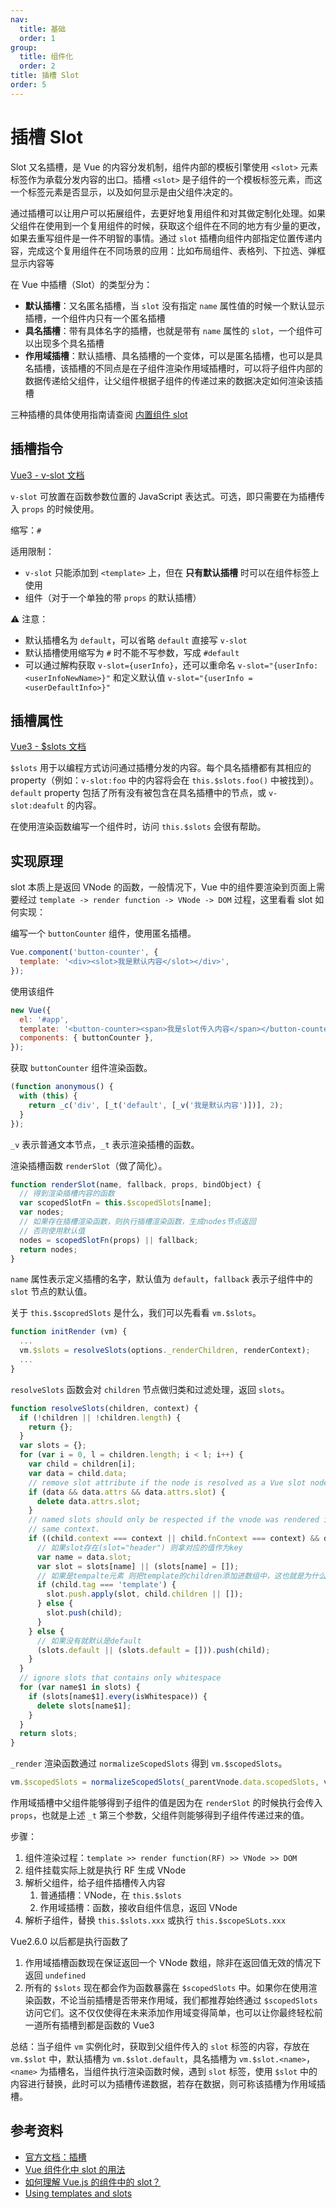 ```yaml
---
nav:
  title: 基础
  order: 1
group:
  title: 组件化
  order: 2
title: 插槽 Slot
order: 5
---
```


# 插槽 Slot

Slot 又名插槽，是 Vue 的内容分发机制，组件内部的模板引擎使用 `<slot>` 元素标签作为承载分发内容的出口。插槽 `<slot>` 是子组件的一个模板标签元素，而这一个标签元素是否显示，以及如何显示是由父组件决定的。

通过插槽可以让用户可以拓展组件，去更好地复用组件和对其做定制化处理。如果父组件在使用到一个复用组件的时候，获取这个组件在不同的地方有少量的更改，如果去重写组件是一件不明智的事情。通过 `slot` 插槽向组件内部指定位置传递内容，完成这个复用组件在不同场景的应用：比如布局组件、表格列、下拉选、弹框显示内容等

在 Vue 中插槽（Slot）的类型分为：

- **默认插槽**：又名匿名插槽，当 `slot` 没有指定 `name` 属性值的时候一个默认显示插槽，一个组件内只有一个匿名插槽
- **具名插槽**：带有具体名字的插槽，也就是带有 `name` 属性的 `slot`，一个组件可以出现多个具名插槽
- **作用域插槽**：默认插槽、具名插槽的一个变体，可以是匿名插槽，也可以是具名插槽，该插槽的不同点是在子组件渲染作用域插槽时，可以将子组件内部的数据传递给父组件，让父组件根据子组件的传递过来的数据决定如何渲染该插槽

三种插槽的具体使用指南请查阅 [内置组件 slot](../built-in-components/slot)

## 插槽指令

[Vue3 - v-slot 文档](https://v3.cn.vuejs.org/api/directives.html#v-slot)

`v-slot` 可放置在函数参数位置的 JavaScript 表达式。可选，即只需要在为插槽传入 `props` 的时候使用。

缩写：`#`

适用限制：

- `v-slot` 只能添加到 `<template>` 上，但在 **只有默认插槽** 时可以在组件标签上使用
- 组件（对于一个单独的带 `props` 的默认插槽）

⚠️ 注意：

- 默认插槽名为 `default`，可以省略 `default` 直接写 `v-slot`
- 默认插槽使用缩写为 `#` 时不能不写参数，写成 `#default`
- 可以通过解构获取 `v-slot={userInfo}`，还可以重命名 `v-slot="{userInfo: <userInfoNewName>}"` 和定义默认值 `v-slot="{userInfo = <userDefaultInfo>}"`

## 插槽属性

[Vue3 - $slots 文档](https://v3.cn.vuejs.org/api/instance-properties.html#slots)

`$slots` 用于以编程方式访问通过插槽分发的内容。每个具名插槽都有其相应的 property（例如：`v-slot:foo` 中的内容将会在 `this.$slots.foo()` 中被找到）。`default` property 包括了所有没有被包含在具名插槽中的节点，或 `v-slot:deafult` 的内容。

在使用渲染函数编写一个组件时，访问 `this.$slots` 会很有帮助。

## 实现原理

slot 本质上是返回 VNode 的函数，一般情况下，Vue 中的组件要渲染到页面上需要经过 `template -> render function -> VNode -> DOM` 过程，这里看看 slot 如何实现：

编写一个 `buttonCounter` 组件，使用匿名插槽。

```js
Vue.component('button-counter', {
  template: '<div><slot>我是默认内容</slot></div>',
});
```

使用该组件

```js
new Vue({
  el: '#app',
  template: '<button-counter><span>我是slot传入内容</span></button-counter>',
  components: { buttonCounter },
});
```

获取 `buttonCounter` 组件渲染函数。

```js
(function anonymous() {
  with (this) {
    return _c('div', [_t('default', [_v('我是默认内容')])], 2);
  }
});
```

`_v` 表示普通文本节点，`_t` 表示渲染插槽的函数。

渲染插槽函数 `renderSlot`（做了简化）。

```js
function renderSlot(name, fallback, props, bindObject) {
  // 得到渲染插槽内容的函数
  var scopedSlotFn = this.$scopedSlots[name];
  var nodes;
  // 如果存在插槽渲染函数，则执行插槽渲染函数，生成nodes节点返回
  // 否则使用默认值
  nodes = scopedSlotFn(props) || fallback;
  return nodes;
}
```

`name` 属性表示定义插槽的名字，默认值为 `default`，`fallback` 表示子组件中的 `slot` 节点的默认值。

关于 `this.$scopredSlots` 是什么，我们可以先看看 `vm.$slots`。

```js
function initRender (vm) {
  ...
  vm.$slots = resolveSlots(options._renderChildren, renderContext);
  ...
}
```

`resolveSlots` 函数会对 `children` 节点做归类和过滤处理，返回 `slots`。

```js
function resolveSlots(children, context) {
  if (!children || !children.length) {
    return {};
  }
  var slots = {};
  for (var i = 0, l = children.length; i < l; i++) {
    var child = children[i];
    var data = child.data;
    // remove slot attribute if the node is resolved as a Vue slot node
    if (data && data.attrs && data.attrs.slot) {
      delete data.attrs.slot;
    }
    // named slots should only be respected if the vnode was rendered in the
    // same context.
    if ((child.context === context || child.fnContext === context) && data && data.slot != null) {
      // 如果slot存在(slot="header") 则拿对应的值作为key
      var name = data.slot;
      var slot = slots[name] || (slots[name] = []);
      // 如果是tempalte元素 则把template的children添加进数组中，这也就是为什么你写的template标签并不会渲染成另一个标签到页面
      if (child.tag === 'template') {
        slot.push.apply(slot, child.children || []);
      } else {
        slot.push(child);
      }
    } else {
      // 如果没有就默认是default
      (slots.default || (slots.default = [])).push(child);
    }
  }
  // ignore slots that contains only whitespace
  for (var name$1 in slots) {
    if (slots[name$1].every(isWhitespace)) {
      delete slots[name$1];
    }
  }
  return slots;
}
```

`_render` 渲染函数通过 `normalizeScopedSlots` 得到 `vm.$scopedSlots`。

```js
vm.$scopedSlots = normalizeScopedSlots(_parentVnode.data.scopedSlots, vm.$slots, vm.$scopedSlots);
```

作用域插槽中父组件能够得到子组件的值是因为在 `renderSlot` 的时候执行会传入 `props`，也就是上述 `_t` 第三个参数，父组件则能够得到子组件传递过来的值。

步骤：

1. 组件渲染过程：`template >> render function(RF) >> VNode >> DOM`
2. 组件挂载实际上就是执行 RF 生成 VNode
3. 解析父组件，给子组件插槽传入内容
   1. 普通插槽：VNode，在 `this.$slots`
   2. 作用域插槽：函数，接收自组件信息，返回 VNode
4. 解析子组件，替换 `this.$slots.xxx` 或执行 `this.$scopeSLots.xxx`

Vue2.6.0 以后都是执行函数了

1. 作用域插槽函数现在保证返回一个 VNode 数组，除非在返回值无效的情况下返回 `undefined`
2. 所有的 `$slots` 现在都会作为函数暴露在 `$scopedSlots` 中。如果你在使用渲染函数，不论当前插槽是否带来作用域，我们都推荐始终通过 `$scopedSlots` 访问它们。这不仅仅使得在未来添加作用域变得简单，也可以让你最终轻松前一道所有插槽到都是函数的 Vue3

总结：当子组件 `vm` 实例化时，获取到父组件传入的 `slot` 标签的内容，存放在 `vm.$slot` 中，默认插槽为 `vm.$slot.default`，具名插槽为 `vm.$slot.<name>`，`<name>` 为插槽名，当组件执行渲染函数时候，遇到 `slot` 标签，使用 `$slot` 中的内容进行替换，此时可以为插槽传递数据，若存在数据，则可称该插槽为作用域插槽。

## 参考资料

- [官方文档：插槽](https://v3.cn.vuejs.org/guide/component-slots.html)
- [Vue 组件化中 slot 的用法](https://juejin.im/post/5cc856a76fb9a0321141bc32)
- [如何理解 Vue.js 的组件中的 slot？](https://www.zhihu.com/question/37548226)
- [Using templates and slots](https://developer.mozilla.org/en-US/docs/Web/Web_Components/Using_templates_and_slots)
